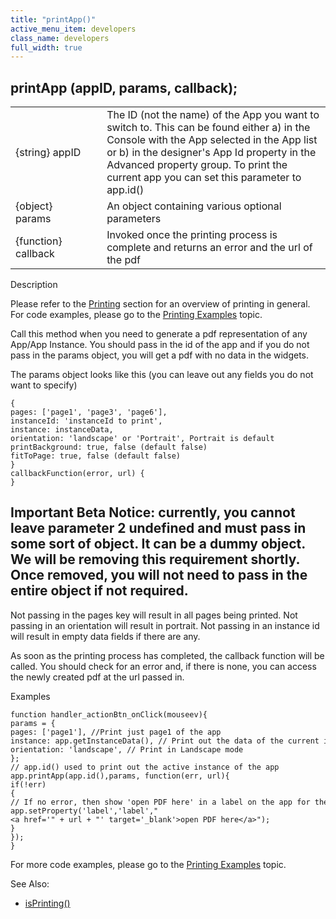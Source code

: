 ```yaml
---
title: "printApp()"
active_menu_item: developers
class_name: developers
full_width: true
---
```



## printApp (appID, params, callback);

<table>
<tr>
<td width="170">
{string} appID

</td>
<td width="1">
</td>
<td width="710">
The ID (not the name) of the App you want to switch to. This can be found either a) in the Console with the App selected in the App list or b) in the designer's App Id property in the Advanced property group. To print the current app you can set this parameter to app.id()

</td>
</tr>
<tr>
<td width="170">
{object} params

</td>
<td width="1">
</td>
<td width="710">
An object containing various optional parameters

</td>
</tr>
<tr>
<td width="170">
{function} callback

</td>
<td width="1">
</td>
<td width="710">
Invoked once the printing process is complete and returns an error and the url of the pdf

</td>
</tr>
</table>

Description

Please refer to the [Printing](../../../product-guide/advanced-features/printing/index.htm) section for an overview of printing in general. For code examples, please go to the [Printing Examples](../../../product-guide/advanced-features/printing/printing-examples.htm) topic.

Call this method when you need to generate a pdf representation of any App/App Instance. You should pass in the id of the app and if you do not pass in the params object, you will get a pdf with no data in the widgets.

The params object looks like this (you can leave out any fields you do not want to specify)

    {
    pages: ['page1', 'page3', 'page6'],
    instanceId: 'instanceId to print',
    instance: instanceData,
    orientation: 'landscape' or 'Portrait', Portrait is default
    printBackground: true, false (default false)
    fitToPage: true, false (default false)
    }
    callbackFunction(error, url) {
    }
   

## Important Beta Notice: currently, you cannot leave parameter 2 undefined and must pass in some sort of object. It can be a dummy object. We will be removing this requirement shortly. Once removed, you will not need to pass in the entire object if not required.

Not passing in the pages key will result in all pages being printed. Not passing in an orientation will result in portrait. Not passing in an instance id will result in empty data fields if there are any.

As soon as the printing process has completed, the callback function will be called. You should check for an error and, if there is none, you can access the newly created pdf at the url passed in.

Examples

    function handler_actionBtn_onClick(mouseev){
    params = {
    pages: ['page1'], //Print just page1 of the app
    instance: app.getInstanceData(), // Print out the data of the current instance
    orientation: 'landscape', // Print in Landscape mode
    };
    // app.id() used to print out the active instance of the app
    app.printApp(app.id(),params, function(err, url){
    if(!err)
    {
    // If no error, then show 'open PDF here' in a label on the app for the user to click
    app.setProperty('label','label',"<a href='" + url + "' target='_blank'>open PDF here</a>");
    }
    });
    }
   

For more code examples, please go to the [Printing Examples](../../../product-guide/advanced-features/printing/printing-examples.htm) topic.

See Also:

 - [isPrinting()](isprinting.htm)

